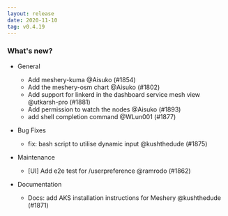 ```yaml
---
layout: release
date: 2020-11-10
tag: v0.4.19
---
```


### What's new?

- General

  - Add meshery-kuma @Aisuko (#1854)
  - Add the meshery-osm chart @Aisuko (#1802)
  - Add support for linkerd in the dashboard service mesh view @utkarsh-pro (#1881)
  - Add permission to watch the nodes @Aisuko (#1893)
  - add shell completion command @WLun001 (#1877)

- Bug Fixes

  - fix: bash script to utilise dynamic input @kushthedude (#1875)

- Maintenance

  - [UI] Add e2e test for /userpreference @ramrodo (#1862)

- Documentation

  - Docs: add AKS installation instructions for Meshery @kushthedude (#1871)
